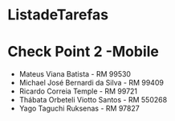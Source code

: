 # ListadeTarefas
# Check Point 2 -Mobile

- Mateus Viana Batista - RM 99530
- Michael José Bernardi da Silva - RM 99409
- Ricardo Correia Temple - RM 99721
- Thábata Orbeteli Viotto Santos - RM 550268
- Yago Taguchi Ruksenas - RM 97827
